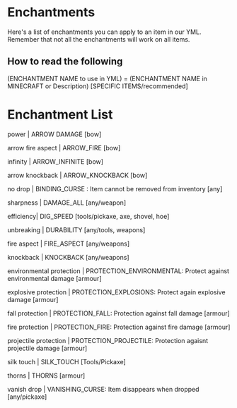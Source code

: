 # Enchantments

Here's a list of enchantments you can apply to an item in our YML. 
Remember that not all the enchantments will work on all items.

## How to read the following

(ENCHANTMENT NAME to use in YML) = (ENCHANTMENT NAME in MINECRAFT or Description) [SPECIFIC ITEMS/recommended]

# Enchantment List

power | ARROW DAMAGE [bow]

arrow fire aspect | ARROW_FIRE [bow]

infinity | ARROW_INFINITE [bow]

arrow knockback | ARROW_KNOCKBACK [bow]

no drop | BINDING_CURSE : Item cannot be removed from inventory [any]

sharpness | DAMAGE_ALL [any/weapon]

efficiency| DIG_SPEED [tools/pickaxe, axe, shovel, hoe]

unbreaking |  DURABILITY [any/tools, weapons]

fire aspect | FIRE_ASPECT [any/weapons]

knockback | KNOCKBACK [any/weapons]

environmental protection | PROTECTION_ENVIRONMENTAL: Protect against environmental damage [armour]

explosive protection | PROTECTION_EXPLOSIONS: Protect again explosive damage [armour]

fall protection | PROTECTION_FALL: Protection against fall damage [armour]

fire protection | PROTECTION_FIRE: Protection against fire damage [armour]

projectile protection | PROTECTION_PROJECTILE: Protection agaisnt projectile damage [armour]

silk touch | SILK_TOUCH [Tools/Pickaxe]

thorns | THORNS [armour]

vanish drop | VANISHING_CURSE: Item disappears when dropped [any/pickaxe]
